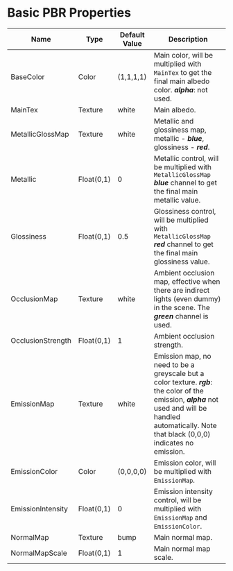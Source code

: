 # Basic PBR Properties

| Name              | Type       | Default Value | Description                                                                                                                                                                                               |
| ----------------- | ---------- | ------------- | --------------------------------------------------------------------------------------------------------------------------------------------------------------------------------------------------------- |
| BaseColor         | Color      | (1,1,1,1)     | Main color, will be multiplied with `MainTex` to get the final main albedo color. ***alpha***: not used.                                                                                                  |
| MainTex           | Texture    | white         | Main albedo.                                                                                                                                                                                              |
| MetallicGlossMap  | Texture    | white         | Metallic and glossiness map, metallic - ***blue***, glossiness - ***red***.                                                                                                                               |
| Metallic          | Float(0,1) | 0             | Metallic control, will be multiplied with `MetallicGlossMap` ***blue*** channel to get the final main metallic value.                                                                                     |
| Glossiness        | Float(0,1) | 0.5           | Glossiness control, will be multiplied with `MetallicGlossMap` ***red*** channel to get the final main glossiness value.                                                                                  |
| OcclusionMap      | Texture    | white         | Ambient occlusion map, effective when there are indirect lights (even dummy) in the scene. The ***green*** channel is used.                                                                               |
| OcclusionStrength | Float(0,1) | 1             | Ambient occlusion strength.                                                                                                                                                                               |
| EmissionMap       | Texture    | white         | Emission map, no need to be a greyscale but a color texture. ***rgb***: the color of the emission, ***alpha*** not used and will be handled automatically. Note that black (0,0,0) indicates no emission. |
| EmissionColor     | Color      | (0,0,0,0)     | Emission color, will be multiplied with `EmissionMap`.                                                                                                                                                    |
| EmissionIntensity | Float(0,1) | 0             | Emission intensity control, will be multiplied with `EmissionMap` and `EmissionColor`.                                                                                                                    |
| NormalMap         | Texture    | bump          | Main normal map.                                                                                                                                                                                          |
| NormalMapScale    | Float(0,1) | 1             | Main normal map scale.                                                                                                                                                                                    |